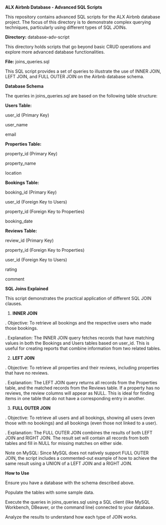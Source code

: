 **ALX Airbnb Database - Advanced SQL Scripts**

This repository contains advanced SQL scripts for the ALX Airbnb database project. The focus of this directory is to demonstrate complex querying techniques, particularly using different types of SQL JOINs.

**Directory:** database-adv-script

This directory holds scripts that go beyond basic CRUD operations and explore more advanced database functionalities.

**File:** joins_queries.sql

This SQL script provides a set of queries to illustrate the use of INNER JOIN, LEFT JOIN, and FULL OUTER JOIN on the Airbnb database schema.

**Database Schema**

The queries in joins_queries.sql are based on the following table structure:

**Users Table:**

user_id (Primary Key)

user_name

email

**Properties Table:**

property_id (Primary Key)

property_name

location

**Bookings Table:**

booking_id (Primary Key)

user_id (Foreign Key to Users)

property_id (Foreign Key to Properties)

booking_date

**Reviews Table:**

review_id (Primary Key)

property_id (Foreign Key to Properties)

user_id (Foreign Key to Users)

rating

comment

**SQL Joins Explained**

This script demonstrates the practical application of different SQL JOIN clauses.

1. **INNER JOIN**
  
. Objective: To retrieve all bookings and the respective users who made those bookings.
  
. Explanation: The INNER JOIN query fetches records that have matching values in both the Bookings and Users tables based on user_id. This is useful for creating reports that combine information from two related tables.

2. **LEFT JOIN**
  
. Objective: To retrieve all properties and their reviews, including properties that have no reviews.

. Explanation: The LEFT JOIN query returns all records from the Properties table, and the matched records from the Reviews table. If a property has no reviews, the review columns will appear as NULL. This is ideal for finding items in one table that do not have a corresponding entry in another.

3. **FULL OUTER JOIN**
  
. Objective: To retrieve all users and all bookings, showing all users (even those with no bookings) and all bookings (even those not linked to a user).

. Explanation: The FULL OUTER JOIN combines the results of both LEFT JOIN and RIGHT JOIN. The result set will contain all records from both tables and fill in NULL for missing matches on either side.

Note on MySQL: Since MySQL does not natively support FULL OUTER JOIN, the script includes a commented-out example of how to achieve the same result using a UNION of a LEFT JOIN and a RIGHT JOIN.

**How to Use**

Ensure you have a database with the schema described above.

Populate the tables with some sample data.

Execute the queries in joins_queries.sql using a SQL client (like MySQL Workbench, DBeaver, or the command line) connected to your database.

Analyze the results to understand how each type of JOIN works.
